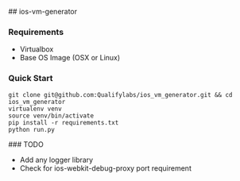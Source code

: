 ## ios-vm-generator

### Requirements

* Virtualbox
* Base OS Image (OSX or Linux)

### Quick Start

```
git clone git@github.com:Qualifylabs/ios_vm_generator.git && cd ios_vm_generator
virtualenv venv
source venv/bin/activate
pip install -r requirements.txt
python run.py
```

### TODO

* Add any logger library
* Check for ios-webkit-debug-proxy port requirement

